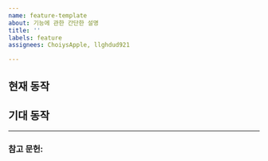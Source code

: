 ```yaml
---
name: feature-template
about: 기능에 관한 간단한 설명
title: ''
labels: feature
assignees: ChoiysApple, llghdud921

---
```


## 현재 동작

## 기대 동작

---

### 참고 문헌:
